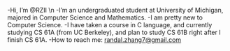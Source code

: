 -Hi, I’m @RZII \n
-I’m an undergraduated student at University of Michigan, majored in Computer Science and Mathematics.
-I am pretty new to Computer Science.
-I have taken a course in C language, and currently studying CS 61A (from UC Berkeley), and plan to study CS 61B right after I finish CS 61A.
-How to reach me: randal.zhang7@gmail.com

<!---
RZII/RZII is a ✨ special ✨ repository because its `README.md` (this file) appears on your GitHub profile.
You can click the Preview link to take a look at your changes.
--->
